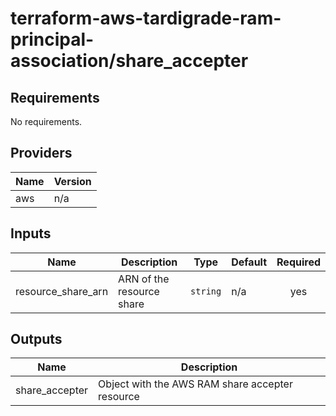 # terraform-aws-tardigrade-ram-principal-association/share_accepter

<!-- BEGIN TFDOCS -->
## Requirements

No requirements.

## Providers

| Name | Version |
|------|---------|
| aws | n/a |

## Inputs

| Name | Description | Type | Default | Required |
|------|-------------|------|---------|:--------:|
| resource\_share\_arn | ARN of the resource share | `string` | n/a | yes |

## Outputs

| Name | Description |
|------|-------------|
| share\_accepter | Object with the AWS RAM share accepter resource |

<!-- END TFDOCS -->

